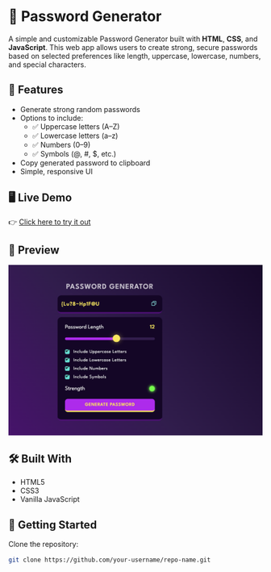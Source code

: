 # 🔐 Password Generator

A simple and customizable Password Generator built with **HTML**, **CSS**, and **JavaScript**. This web app allows users to create strong, secure passwords based on selected preferences like length, uppercase, lowercase, numbers, and special characters.

## 🌟 Features

- Generate strong random passwords
- Options to include:
  - ✅ Uppercase letters (A–Z)
  - ✅ Lowercase letters (a–z)
  - ✅ Numbers (0–9)
  - ✅ Symbols (@, #, $, etc.)
- Copy generated password to clipboard
- Simple, responsive UI

## 🖥️ Live Demo


👉 [Click here to try it out](https://anshul0k.github.io/Password-Generator/) 

## 📸 Preview

![Password Generator Screenshot](./assets/screenshot.png)

## 🛠️ Built With

- HTML5
- CSS3
- Vanilla JavaScript

## 🚀 Getting Started

Clone the repository:
```bash
git clone https://github.com/your-username/repo-name.git
